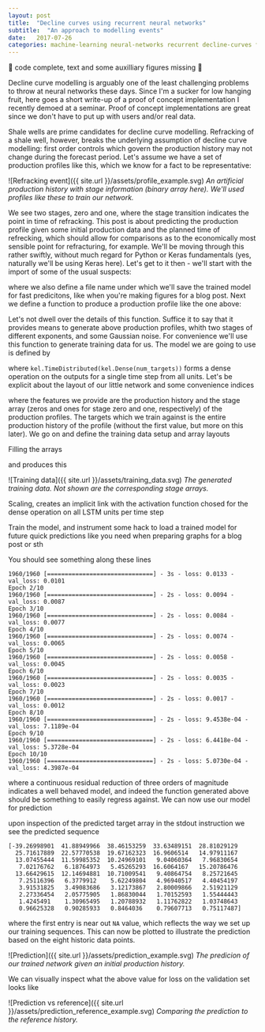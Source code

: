 ```yaml
---
layout: post
title:  "Decline curves using recurrent neural networks"
subtitle:  "An approach to modelling events"
date:   2017-07-26
categories: machine-learning neural-networks recurrent decline-curves fracking
---
```


:construction: code complete, text and some auxilliary figures missing :construction:

Decline curve modelling is arguably one of the least challenging problems to throw at neural networks these days. 
Since I'm a sucker for low hanging fruit, here goes a short write-up of a proof of concept implementation I recently demoed at a seminar. 
Proof of concept implementations are great since we don't have to put up with users and/or real data.

Shale wells are prime candidates for decline curve modelling. Refracking of a shale well, however, breaks the underlying assumption of 
decline curve modelling: first order controls which govern the production history may not change during the forecast period. 
Let's assume we have a set of production profiles like this, which we know for a fact to be representative:

![Refracking event]({{ site.url }}/assets/profile_example.svg)
*An artificial production history with stage information (binary array here). We'll used profiles like these to train our network.*

We see two stages, zero and one, where the stage transition indicates the point in time of refracking. 
This post is about predicting the production profile given some initial production data and the planned 
time of refrecking, which should allow for comparisons as to the economically most sensible point for refracturing, 
for example. We'll be moving through this rather swiftly, without much regard for Python or Keras fundamentals 
(yes, naturally we'll be using Keras here). Let's get to it then - we'll start with the import of some of the usual suspects:

<script src="https://gist.github.com/plang85/5b63fbd837b608ac3e50583ac2de1b63.js"></script>

where we also define a file name under which we'll save the trained model for fast predicitons, like when you're 
making figures for a blog post. Next we define a function to produce a production profile like the one above:

<script src="https://gist.github.com/plang85/845141802581bbad8117ade85b490883.js"></script>

Let's not dwell over the details of this function. Suffice it to say that it provides means to generate above 
production profiles, whith two stages of different exponents, and some Gaussian noise. For convenience 
we'll use this function to generate training data for us. The model we are going to use is defined by

<script src="https://gist.github.com/plang85/d0dab63233acc7775119283230c175c6.js"></script>

where `kel.TimeDistributed(kel.Dense(num_targets))` forms a dense operation on the outputs for a single time
step from all units. Let's be explicit about the layout of our little network and some convenience indices

<script src="https://gist.github.com/plang85/8ab00751dbc7a66cc3e477326392cd69.js"></script>

where the features we provide are the production history and the stage array (zeros and ones for stage zero and one, respectively)
of the production profiles. The targets which we train against is the entire production history of the profile (without the first
value, but more on this later). We go on and define the training data setup and array layouts

<script src="https://gist.github.com/plang85/23a8acee4ae83c87b6b831e3942b270e.js"></script>

Filling the arrays

<script src="https://gist.github.com/plang85/2fbeff720b23e6141887fbbc508baf28.js"></script>

and produces this

![Training data]({{ site.url }}/assets/training_data.svg)
*The generated training data. Not shown are the corresponding stage arrays.*

Scaling, creates an implicit link with the activation function chosed for the dense operation on all LSTM units per time step

<script src="https://gist.github.com/plang85/ad9f1bd7ba7dda5ddf6fb2874c85d35b.js"></script>

Train the model, and instrument some hack to load a trained model for future quick predictions like you need when preparing graphs for a blog post or sth

<script src="https://gist.github.com/plang85/c7d8f7969920d53f7092e07d2bd6f6ac.js"></script>

You should see something along these lines

```
1960/1960 [==============================] - 3s - loss: 0.0133 - val_loss: 0.0101
Epoch 2/10
1960/1960 [==============================] - 2s - loss: 0.0094 - val_loss: 0.0087
Epoch 3/10
1960/1960 [==============================] - 2s - loss: 0.0084 - val_loss: 0.0077
Epoch 4/10
1960/1960 [==============================] - 2s - loss: 0.0074 - val_loss: 0.0065
Epoch 5/10
1960/1960 [==============================] - 2s - loss: 0.0058 - val_loss: 0.0045
Epoch 6/10
1960/1960 [==============================] - 2s - loss: 0.0035 - val_loss: 0.0023
Epoch 7/10
1960/1960 [==============================] - 2s - loss: 0.0017 - val_loss: 0.0012
Epoch 8/10
1960/1960 [==============================] - 2s - loss: 9.4538e-04 - val_loss: 7.1189e-04
Epoch 9/10
1960/1960 [==============================] - 2s - loss: 6.4418e-04 - val_loss: 5.3728e-04
Epoch 10/10
1960/1960 [==============================] - 2s - loss: 5.0730e-04 - val_loss: 4.3987e-04
```
where a continuous residual reduction of three orders of magnitude indicates a well behaved model, and indeed the function generated above 
should be something to easily regress against. We can now use our model for prediction

<script src="https://gist.github.com/plang85/8722b3860b261a64816d40188193822b.js"></script>

upon inspection of the predicted target array in the stdout instruction we see the predicted sequence

```
[-39.26998901  41.88949966  38.46153259  33.63489151  28.81029129
  25.71617889  22.57770538  19.67162323  16.9606514   14.97911167
  13.07455444  11.59985352  10.24969101   9.04060364   7.96830654
   7.02176762   6.18764973   5.45265293  16.6064167   15.20786476
  13.66429615  12.14694881  10.71009541   9.40864754   8.25721645
   7.25116396   6.3779912    5.62249804   4.96940517   4.40454197
   3.91531825   3.49083686   3.12173867   2.80009866   2.51921129
   2.27336454   2.05775905   1.86830044   1.70152593   1.55444443
   1.4245491    1.30965495   1.20788932   1.11762822   1.03748643
   0.96625328   0.90285933   0.8464036    0.79607713   0.75117487]
```

where the first entry is near out `NA` value, which reflects the way we set up our training sequences. This can now be plotted to illustrate the prediction based on the eight historic data points.

![Prediction]({{ site.url }}/assets/prediction_example.svg)
*The predicion of our trained network given an initial production history.*

We can visually inspect what the above value for loss on the validation set looks like

![Prediction vs reference]({{ site.url }}/assets/prediction_reference_example.svg)
*Comparing the prediction to the reference history.*
